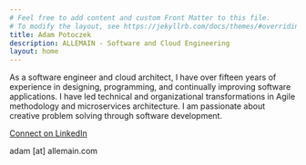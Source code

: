 ```yaml
---
# Feel free to add content and custom Front Matter to this file.
# To modify the layout, see https://jekyllrb.com/docs/themes/#overriding-theme-defaults
title: Adam Potoczek
description: ALLEMAIN - Software and Cloud Engineering
layout: home
---
```


As a software engineer and cloud architect, I have over fifteen years of experience in designing, programming, and continually improving software applications. I have led technical and organizational transformations in Agile methodology and microservices architecture. I am passionate about creative problem solving through software development.

[Connect on LinkedIn](https://www.linkedin.com/in/adampotoczek/)

adam [at] allemain.com

<style type="text/css">
#footer { display: none !important; }
</style>
